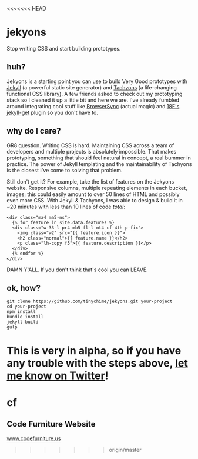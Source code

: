 <<<<<<< HEAD
# jekyons
Stop writing CSS and start building prototypes.

## huh?
Jekyons is a starting point you can use to build Very Good prototypes with [Jekyll](http://jekyllrb.com/) (a powerful static site generator) and [Tachyons](http://tachyons.io/) (a life-changing functional CSS library). A few friends asked to check out my prototyping stack so I cleaned it up a little bit and here we are. I've already fumbled around integrating cool stuff like [BrowserSync](https://www.browsersync.io/) (actual magic) and [18F's jekyll-get](https://github.com/18F/jekyll-get) plugin so you don't have to.

## why do I care?
GR8 question. Writing CSS is hard. Maintaining CSS across a team of developers and multiple projects is absolutely impossible. That makes prototyping, something that should feel natural in concept, a real bummer in practice. The power of Jekyll templating and the maintainability of Tachyons is the closest I've come to solving that problem.

Still don't get it? For example, take the list of features on the Jekyons website. Responsive columns, multiple repeating elements in each bucket, images; this could easily amount to over 50 lines of HTML and possibly even more CSS. With Jekyll & Tachyons, I was able to design & build it in ~20 minutes with less than 10 lines of code *total*:

```
<div class="ma4 ma5-ns">
  {% for feature in site.data.features %}
  <div class="w-33-l pr4 mb5 fl-l mt4 cf-4th p-fix">
    <img class="w2" src="{{ feature.icon }}">
    <h2 class="normal">{{ feature.name }}</h2>
    <p class="lh-copy f5">{{ feature.description }}</p>
  </div>
  {% endfor %}
</div>
```

DAMN Y'ALL. If you don't think that's cool you can LEAVE.

## ok, how?
```
git clone https://github.com/tinychime/jekyons.git your-project
cd your-project
npm install
bundle install
jekyll build
gulp
```

This is very in alpha, so if you have any trouble with the steps above, [let me know on Twitter](http://www.twitter.com/joshosbrn)!
=======
# cf

## Code Furniture Website
www.codefurniture.us


>>>>>>> origin/master

